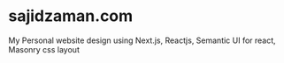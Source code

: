 # sajidzaman.com
My Personal website design using Next.js, Reactjs, Semantic UI for react, Masonry css layout
